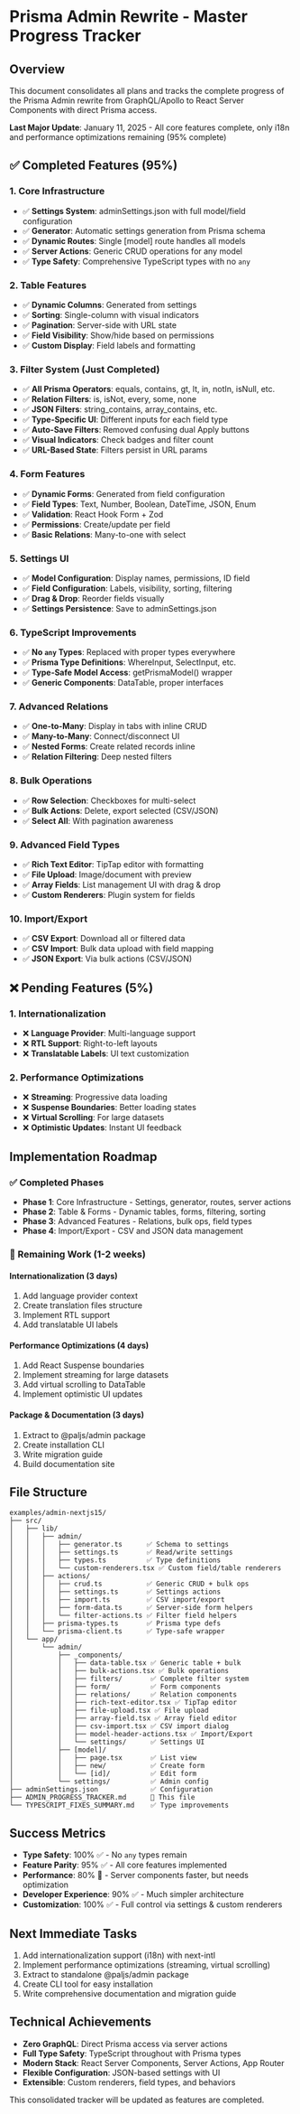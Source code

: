 # Prisma Admin Rewrite - Master Progress Tracker

## Overview
This document consolidates all plans and tracks the complete progress of the Prisma Admin rewrite from GraphQL/Apollo to React Server Components with direct Prisma access.

**Last Major Update**: January 11, 2025 - All core features complete, only i18n and performance optimizations remaining (95% complete)

## ✅ Completed Features (95%)

### 1. Core Infrastructure
- ✅ **Settings System**: adminSettings.json with full model/field configuration
- ✅ **Generator**: Automatic settings generation from Prisma schema
- ✅ **Dynamic Routes**: Single [model] route handles all models
- ✅ **Server Actions**: Generic CRUD operations for any model
- ✅ **Type Safety**: Comprehensive TypeScript types with no `any`

### 2. Table Features
- ✅ **Dynamic Columns**: Generated from settings
- ✅ **Sorting**: Single-column with visual indicators
- ✅ **Pagination**: Server-side with URL state
- ✅ **Field Visibility**: Show/hide based on permissions
- ✅ **Custom Display**: Field labels and formatting

### 3. Filter System (Just Completed)
- ✅ **All Prisma Operators**: equals, contains, gt, lt, in, notIn, isNull, etc.
- ✅ **Relation Filters**: is, isNot, every, some, none
- ✅ **JSON Filters**: string_contains, array_contains, etc.
- ✅ **Type-Specific UI**: Different inputs for each field type
- ✅ **Auto-Save Filters**: Removed confusing dual Apply buttons
- ✅ **Visual Indicators**: Check badges and filter count
- ✅ **URL-Based State**: Filters persist in URL params

### 4. Form Features
- ✅ **Dynamic Forms**: Generated from field configuration
- ✅ **Field Types**: Text, Number, Boolean, DateTime, JSON, Enum
- ✅ **Validation**: React Hook Form + Zod
- ✅ **Permissions**: Create/update per field
- ✅ **Basic Relations**: Many-to-one with select

### 5. Settings UI
- ✅ **Model Configuration**: Display names, permissions, ID field
- ✅ **Field Configuration**: Labels, visibility, sorting, filtering
- ✅ **Drag & Drop**: Reorder fields visually
- ✅ **Settings Persistence**: Save to adminSettings.json

### 6. TypeScript Improvements
- ✅ **No `any` Types**: Replaced with proper types everywhere
- ✅ **Prisma Type Definitions**: WhereInput, SelectInput, etc.
- ✅ **Type-Safe Model Access**: getPrismaModel() wrapper
- ✅ **Generic Components**: DataTable<T>, proper interfaces

### 7. Advanced Relations
- ✅ **One-to-Many**: Display in tabs with inline CRUD
- ✅ **Many-to-Many**: Connect/disconnect UI
- ✅ **Nested Forms**: Create related records inline
- ✅ **Relation Filtering**: Deep nested filters

### 8. Bulk Operations
- ✅ **Row Selection**: Checkboxes for multi-select
- ✅ **Bulk Actions**: Delete, export selected (CSV/JSON)
- ✅ **Select All**: With pagination awareness

### 9. Advanced Field Types
- ✅ **Rich Text Editor**: TipTap editor with formatting
- ✅ **File Upload**: Image/document with preview
- ✅ **Array Fields**: List management UI with drag & drop
- ✅ **Custom Renderers**: Plugin system for fields

### 10. Import/Export
- ✅ **CSV Export**: Download all or filtered data
- ✅ **CSV Import**: Bulk data upload with field mapping
- ✅ **JSON Export**: Via bulk actions (CSV/JSON)

## ❌ Pending Features (5%)

### 1. Internationalization
- ❌ **Language Provider**: Multi-language support
- ❌ **RTL Support**: Right-to-left layouts
- ❌ **Translatable Labels**: UI text customization

### 2. Performance Optimizations
- ❌ **Streaming**: Progressive data loading
- ❌ **Suspense Boundaries**: Better loading states
- ❌ **Virtual Scrolling**: For large datasets
- ❌ **Optimistic Updates**: Instant UI feedback

## Implementation Roadmap

### ✅ Completed Phases
- **Phase 1**: Core Infrastructure - Settings, generator, routes, server actions
- **Phase 2**: Table & Forms - Dynamic tables, forms, filtering, sorting
- **Phase 3**: Advanced Features - Relations, bulk ops, field types
- **Phase 4**: Import/Export - CSV and JSON data management

### 🔄 Remaining Work (1-2 weeks)

#### Internationalization (3 days)
1. Add language provider context
2. Create translation files structure
3. Implement RTL support
4. Add translatable UI labels

#### Performance Optimizations (4 days)
1. Add React Suspense boundaries
2. Implement streaming for large datasets
3. Add virtual scrolling to DataTable
4. Implement optimistic UI updates

#### Package & Documentation (3 days)
1. Extract to @paljs/admin package
2. Create installation CLI
3. Write migration guide
4. Build documentation site

## File Structure
```
examples/admin-nextjs15/
├── src/
│   ├── lib/
│   │   ├── admin/
│   │   │   ├── generator.ts      ✅ Schema to settings
│   │   │   ├── settings.ts       ✅ Read/write settings
│   │   │   ├── types.ts          ✅ Type definitions
│   │   │   └── custom-renderers.tsx ✅ Custom field/table renderers
│   │   ├── actions/
│   │   │   ├── crud.ts           ✅ Generic CRUD + bulk ops
│   │   │   ├── settings.ts       ✅ Settings actions
│   │   │   ├── import.ts         ✅ CSV import/export
│   │   │   ├── form-data.ts      ✅ Server-side form helpers
│   │   │   └── filter-actions.ts ✅ Filter field helpers
│   │   ├── prisma-types.ts       ✅ Prisma type defs
│   │   └── prisma-client.ts      ✅ Type-safe wrapper
│   └── app/
│       └── admin/
│           ├── _components/
│           │   ├── data-table.tsx ✅ Generic table + bulk
│           │   ├── bulk-actions.tsx ✅ Bulk operations
│           │   ├── filters/       ✅ Complete filter system
│           │   ├── form/          ✅ Form components
│           │   ├── relations/     ✅ Relation components
│           │   ├── rich-text-editor.tsx ✅ TipTap editor
│           │   ├── file-upload.tsx ✅ File upload
│           │   ├── array-field.tsx ✅ Array field editor
│           │   ├── csv-import.tsx ✅ CSV import dialog
│           │   ├── model-header-actions.tsx ✅ Import/Export
│           │   └── settings/      ✅ Settings UI
│           ├── [model]/
│           │   ├── page.tsx       ✅ List view
│           │   ├── new/           ✅ Create form
│           │   └── [id]/          ✅ Edit form
│           └── settings/          ✅ Admin config
├── adminSettings.json             ✅ Configuration
├── ADMIN_PROGRESS_TRACKER.md      📍 This file
└── TYPESCRIPT_FIXES_SUMMARY.md    ✅ Type improvements
```

## Success Metrics
- **Type Safety**: 100% ✅ - No `any` types remain
- **Feature Parity**: 95% ✅ - All core features implemented
- **Performance**: 80% 🔄 - Server components faster, but needs optimization
- **Developer Experience**: 90% ✅ - Much simpler architecture
- **Customization**: 100% ✅ - Full control via settings & custom renderers

## Next Immediate Tasks
1. Add internationalization support (i18n) with next-intl
2. Implement performance optimizations (streaming, virtual scrolling)
3. Extract to standalone @paljs/admin package
4. Create CLI tool for easy installation
5. Write comprehensive documentation and migration guide

## Technical Achievements
- **Zero GraphQL**: Direct Prisma access via server actions
- **Full Type Safety**: TypeScript throughout with Prisma types
- **Modern Stack**: React Server Components, Server Actions, App Router
- **Flexible Configuration**: JSON-based settings with UI
- **Extensible**: Custom renderers, field types, and behaviors

This consolidated tracker will be updated as features are completed.